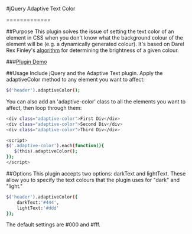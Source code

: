 
#jQuery Adaptive Text Color

=============

##Purpose
This plugin solves the issue of setting the text color of an element in CSS when you don't know what the background colour of the element will be (e.g. a dynamically generated colour). It's based on Darel Rex Finley's [algorithm](http://alienryderflex.com/hsp.html) for determining the brightness of a given colour.


###[Plugin Demo](http://codepen.io/jpod/full/Aytcr)


##Usage
Include jQuery and the Adaptive Text plugin. Apply the adaptiveColor method to any element you want to affect:

```sh
$('header').adaptiveColor();

```

You can also add an 'adaptive-color' class to all the elements you want to affect, then loop through them:

```sh
<div class="adaptive-color">First Div</div>
<div class="adaptive-color">Second Div</div>
<div class="adaptive-color">Third Div</div>

<script>
$('.adaptive-color').each(function(){
   $(this).adaptiveColor();
});  
</script>
```

##Options
This plugin accepts two options: darkText and lightText. These allow you to specify the text colours that the plugin uses for "dark" and "light."

```sh
$('header').adaptiveColor({
    darkText:'#444',
    lightText:'#ddd'
});
```

The default settings are #000 and #fff.

